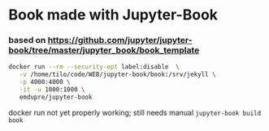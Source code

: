 # Book made with Jupyter-Book
### based on https://github.com/jupyter/jupyter-book/tree/master/jupyter_book/book_template

```bash
docker run --rm --security-opt label:disable  \
   -v /home/tilo/code/WEB/jupyter-book/book:/srv/jekyll \
   -p 4000:4000 \
   -it -u 1000:1000 \
   emdupre/jupyter-book
```

docker run not yet properly working; still needs manual `jupyter-book build book`